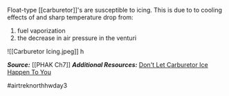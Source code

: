 Float-type [[carburetor]]'s are susceptible to icing. This is due to to cooling effects of and sharp temperature drop from:
1. fuel vaporization
2. the decrease in air pressure in the venturi

![[Carburetor Icing.jpeg]]
h


***Source:*** [[PHAK Ch7]]
***Additional Resources:*** [Don't Let Carburetor Ice Happen To You](https://www.boldmethod.com/learn-to-fly/aircraft-systems/dont-let-carb-ice-happen-to-you/)

#airtreknorthhwday3 